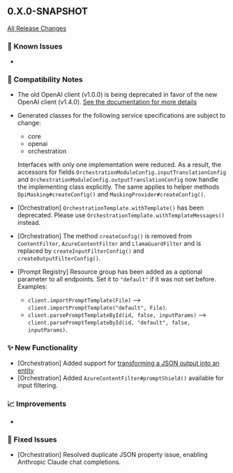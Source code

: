 ## 0.X.0-SNAPSHOT

[All Release Changes](https://github.com/SAP/ai-sdk-java/releases/)

### 🚧 Known Issues

-

### 🔧 Compatibility Notes

- The old OpenAI client (v1.0.0) is being deprecated in favor of the new OpenAI client (v1.4.0).
  [See the documentation for more details](https://sap.github.io/ai-sdk/docs/java/foundation-models/openai/chat-completion)
- Generated classes for the following service specifications are subject to change:
  - core
  - openai
  - orchestration
  
  Interfaces with only one implementation were reduced.
  As a result, the accessors for fields `OrchestrationModuleConfig.inputTranslationConfig` and `OrchestrationModuleConfig.outputTranslationConfig` now handle the implementing class explicitly.
  The same applies to helper methods `DpiMasking#createConfig()` and `MaskingProvider#createConfig()`.
- [Orchestration] `OrchestrationTemplate.withTemplate()` has been deprecated. Please use `OrchestrationTemplate.withTemplateMessages()` instead.
- [Orchestration] The method `createConfig()` is removed from `ContentFilter`, `AzureContentFilter` and `LlamaGuardFilter` and is replaced by `createInputFilterConfig()` and `createOutputFilterConfig()`.

- [Prompt Registry] Resource group has been added as a optional parameter to all endpoints. Set it to `"default"` if it was not set before. Examples:
  - `client.importPromptTemplate(File)` --> `client.importPromptTemplate("default", File)`.
  - `client.parsePromptTemplateById(id, false, inputParams)` --> `client.parsePromptTemplateById(id, "default", false, inputParams)`.

### ✨ New Functionality

- [Orchestration] Added support for [transforming a JSON output into an entity](https://sap.github.io/ai-sdk/docs/java/orchestration/chat-completion#json_schema)
- [Orchestration] Added `AzureContentFilter#promptShield()` available for input filtering.

### 📈 Improvements

-

### 🐛 Fixed Issues

- [Orchestration] Resolved duplicate JSON property issue, enabling Anthropic Claude chat completions.
